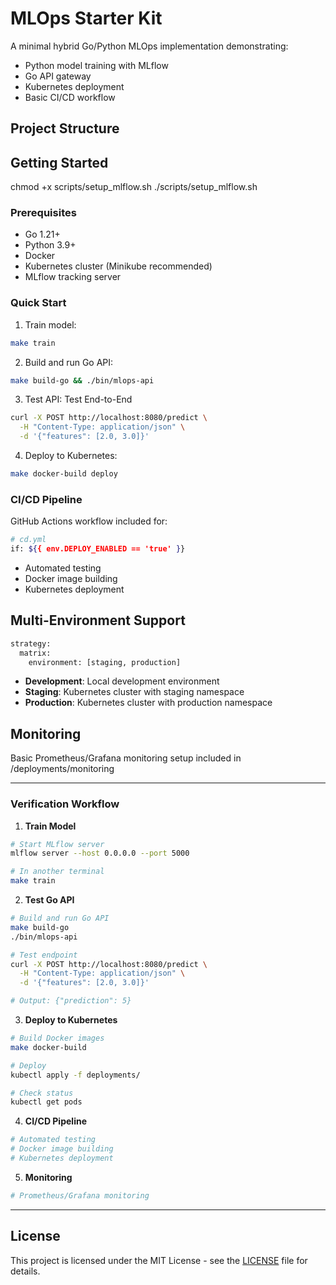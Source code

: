 <!-- Project documentation -->

# MLOps Starter Kit

A minimal hybrid Go/Python MLOps implementation demonstrating:

- Python model training with MLflow
- Go API gateway
- Kubernetes deployment
- Basic CI/CD workflow

## Project Structure

## Getting Started

chmod +x scripts/setup_mlflow.sh
./scripts/setup_mlflow.sh

### Prerequisites

- Go 1.21+
- Python 3.9+
- Docker
- Kubernetes cluster (Minikube recommended)
- MLflow tracking server

### Quick Start

1. Train model:

```bash
make train
```

2. Build and run Go API:

```bash
make build-go && ./bin/mlops-api
```

3. Test API:
   Test End-to-End

```bash
curl -X POST http://localhost:8080/predict \
  -H "Content-Type: application/json" \
  -d '{"features": [2.0, 3.0]}'
```

4. Deploy to Kubernetes:

```bash
make docker-build deploy
```

### CI/CD Pipeline

GitHub Actions workflow included for:

```bash
# cd.yml
if: ${{ env.DEPLOY_ENABLED == 'true' }}
```

- Automated testing
- Docker image building
- Kubernetes deployment

## Multi-Environment Support

```bash
strategy:
  matrix:
    environment: [staging, production]
```

- **Development**: Local development environment
- **Staging**: Kubernetes cluster with staging namespace
- **Production**: Kubernetes cluster with production namespace

## Monitoring

Basic Prometheus/Grafana monitoring setup included in /deployments/monitoring

---

### **Verification Workflow**

1. **Train Model**

```bash
# Start MLflow server
mlflow server --host 0.0.0.0 --port 5000

# In another terminal
make train
```

2. **Test Go API**

```bash
# Build and run Go API
make build-go
./bin/mlops-api

# Test endpoint
curl -X POST http://localhost:8080/predict \
  -H "Content-Type: application/json" \
  -d '{"features": [2.0, 3.0]}'

# Output: {"prediction": 5}
```

3. **Deploy to Kubernetes**

```bash
# Build Docker images
make docker-build

# Deploy
kubectl apply -f deployments/

# Check status
kubectl get pods
```

4. **CI/CD Pipeline**

```bash
# Automated testing
# Docker image building
# Kubernetes deployment
```

5. **Monitoring**

```bash
# Prometheus/Grafana monitoring
```

---

## License

This project is licensed under the MIT License - see the [LICENSE](LICENSE) file for details.
